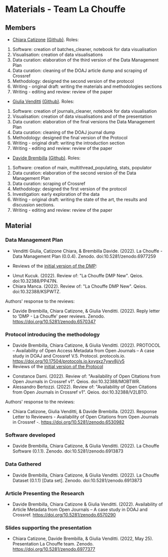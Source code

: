 # Materials - Team La Chouffe
## Members
- [Chiara Catizone](https://orcid.org/0000-0003-2445-2426) [(Github)](https://github.com/ChiaraCati). Roles:
1. Software: creation of batches_cleaner, notebook for data visualisation
2. Visualisation: creation of data visualisations 
3. Data curation: elaboration of the third version of the Data Management Plan
4. Data curation: cleaning of the DOAJ article dump and scraping of Crossref
5. Methodology: designed the second version of the protocol
6. Writing - original draft: writing the materials and methodologies sections
7. Writing - editing and review: review of the paper
- [Giulia Venditti](https://orcid.org/0000-0001-7696-7574) [(Github)](https://github.com/GiuliaVenditti). Roles:
1. Software: creation of journals_cleaner, notebook for data visualisation
2. Visualisation: creation of data visualisations and of the presentation
3. Data curation: elaboration of the final versions the Data Management Plan
4. Data curation: cleaning of the DOAJ journal dump
5. Methodology: designed the final version of the Protocol
6. Writing - original draft: writing the introduction section
7. Writing - editing and review: review of the paper
- [Davide Brembilla](https://orcid.org/0000-0002-9481-5053) [(Github)](https://github.com/dbrembilla). Roles:
1. Software: creation of main, multithread_populating, stats, populator
2. Data curation: elaboration of the second version of the Data Management Plan
3. Data curation: scraping of Crossref
4. Methodology: designed the first version of the protocol
5. Investigation: early exploration of the data
6. Writing - original draft: writing the state of the art, the results and discussion sections.
7. Writing - editing and review: review of the paper
## Material
### Data Management Plan
- Venditti Giulia, Catizone Chiara, & Brembilla Davide. (2022). La Chouffe - Data Management Plan (0.0.4). Zenodo. doi:10.5281/zenodo.6977259

- Reviews of the [initial version of the DMP](https://doi.org/10.5281/zenodo.6480483):

* Umut Kucuk. (2022). Review of: "La Chouffe DMP New". Qeios. doi:10.32388/PP47IN.
* Chiara Manca. (2022). Review of: "La Chouffe DMP New". Qeios. doi:10.32388/KSPWTZ.

Authors' response to the reviews:
* Davide Brembilla, Chiara Catizone, & Giulia Venditti. (2022). Reply letter to 'DMP - La Chouffe' peer reviews. Zenodo. https://doi.org/10.5281/zenodo.6570347

### Protocol introducing the methodology
- Davide Brembilla, Chiara Catizone, & Giulia Venditti. (2022). PROTOCOL – Availability of Open Access Metadata from Open Journals – A case study in DOAJ and Crossref V.5. Protocol. protocols.io. https://doi.org/10.17504/protocols.io.kxygxz7ywv8j/v5
- Reviews of the [initial version of the Protocol](https://doi.org/10.17504/protocols.io.kxygxz7ywv8j/v1)

* Constance Dami. (2022). Review of: "Availability of Open Citations from Open Journals in Crossref v1". Qeios. doi:10.32388/MOBTWR.
* Alessandro Bertozzi. (2022). Review of: "Availability of Open Citations from Open Journals in Crossref v1". Qeios. doi:10.32388/V2LBTO.

Authors' response to the reviews:
* Chiara Catizone, Giulia Venditti, & Davide Brembilla. (2022). Response Letter to Reviewers - Availability of Open Citations from Open Journals in Crossref -. https://doi.org/10.5281/zenodo.6530982


### Software developed
- Davide Brembilla, Chiara Catizone, & Giulia Venditti. (2022). La Chouffe Software (0.1.1). Zenodo. doi:10.5281/zenodo.6913873


### Data Gathered
- Davide Brembilla, Chiara Catizone, & Giulia Venditti.  (2022). La Chouffe Dataset (0.1.1) [Data set]. Zenodo. doi:10.5281/zenodo.6913873

### Article Presenting the Research
- Davide Brembilla, Chiara Catizone & Giulia Venditti. (2022). Availability of Article Metadata from Open Journals – A case study in DOAJ and Crossref. https://doi.org/10.5281/zenodo.6570290


### Slides supporting the presentation
- Chiara Catizone, Davide Brembilla, & Giulia Venditti. (2022, May 25). Presentation La Chouffe team. Zenodo. https://doi.org/10.5281/zenodo.6977377